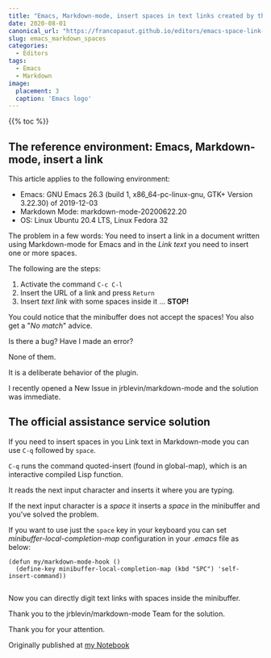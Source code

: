 ```yaml
---
title: "Emacs, Markdown-mode, insert spaces in text links created by the \"C-c C-l\" command"
date: 2020-08-01
canonical_url: "https://francopasut.github.io/editors/emacs-space-link-text/"
slug: emacs_markdown_spaces
categories:
  - Editors
tags:
  - Emacs
  - Markdown
image:
  placement: 3
  caption: 'Emacs logo'
---
```


{{% toc %}}


##  The reference environment: Emacs, Markdown-mode, insert a link ##




This article applies to the following environment:


- Emacs: GNU Emacs 26.3 (build 1, x86_64-pc-linux-gnu, GTK+ Version 3.22.30) of 2019-12-03
- Markdown Mode: markdown-mode-20200622.20
- OS: Linux Ubuntu 20.4 LTS, Linux Fedora 32

The problem in a few  words: You need to insert a link in a document written using Markdown-mode for Emacs and in the _Link text_ you need to insert one or more spaces.

The following are the steps:

1. Activate the command `C-c C-l`
2. Insert the URL of a link and press `Return`
3. Insert _text link_ with some spaces inside it ... **STOP!**

You could notice that the minibuffer does not accept the spaces!
You also  get a "_No match_" advice.

Is there  a bug? Have I made an error?

None of them.

It is a deliberate behavior of the plugin.


I recently opened a New Issue in jrblevin/markdown-mode and the solution was immediate.


## The official assistance service solution  ##

If you need to insert spaces in you Link text in Markdown-mode you can  use `C-q` followed by `space`.

`C-q` runs the command quoted-insert (found in global-map), which is an
interactive compiled Lisp function.



It reads the next input character and inserts it where you are typing.

If the next input character is a _space_ it inserts a _space_ in the minibuffer and you've solved the problem.

If you want to use just the `space` key in your keyboard you can set _minibuffer-local-completion-map_ configuration in your _.emacs_ file as below: 


```elisp
(defun my/markdown-mode-hook ()
  (define-key minibuffer-local-completion-map (kbd "SPC") 'self-insert-command))
  
```



Now you can directly digit   text links with spaces inside the minibuffer.

Thank you to the  jrblevin/markdown-mode Team for the solution.

Thank you for your attention.

Originally published at [my Notebook](https://francopasut.github.io/editors/emacs-space-link-text/)

